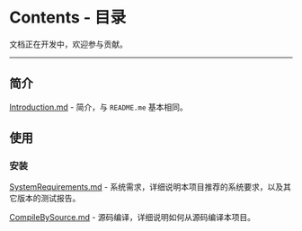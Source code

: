 # Contents - 目录

文档正在开发中，欢迎参与贡献。

--- 

## 简介

[Introduction.md](./Introduction.md) - 简介，与 `README.me` 基本相同。

## 使用

### 安装

[SystemRequirements.md](./SystemRequirements.md) - 系统需求，详细说明本项目推荐的系统要求，以及其它版本的测试报告。

[CompileBySource.md](./CompileBySource.md) - 源码编译，详细说明如何从源码编译本项目。
